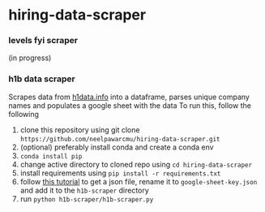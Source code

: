 # hiring-data-scraper
### levels fyi scraper
(in progress)

### h1b data scraper
Scrapes data from [h1data.info](https://h1bdata.info/) into a dataframe, parses unique company names and populates a google sheet with the data
To run this, follow the following
1. clone this repository using git clone `https://github.com/neelpawarcmu/hiring-data-scraper.git`
1. (optional) preferably install conda and create a conda env
1. `conda install pip`
1. change active directory to cloned repo using `cd hiring-data-scraper`
1. install requirements using `pip install -r requirements.txt`
1. follow [this tutorial]('https://docs.gspread.org/en/latest/oauth2.html') to get a json file, rename it to `google-sheet-key.json` and add it to the `h1b-scraper` directory
1. run `python h1b-scraper/h1b-scraper.py`